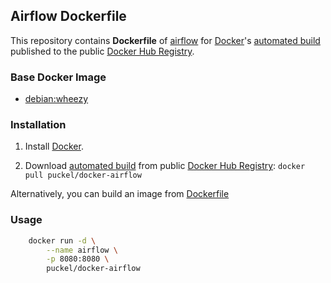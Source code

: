 ## Airflow Dockerfile


This repository contains **Dockerfile** of [airflow](https://github.com/airbnb/airflow) for [Docker](https://www.docker.com/)'s [automated build](https://registry.hub.docker.com/u/puckel/docker-airflow/) published to the public [Docker Hub Registry](https://registry.hub.docker.com/).


### Base Docker Image

* [debian:wheezy](https://registry.hub.docker.com/_/debian/)


### Installation

1. Install [Docker](https://www.docker.com/).

2. Download [automated build](https://registry.hub.docker.com/u/puckel/docker-airflow/) from public [Docker Hub Registry](https://registry.hub.docker.com/): `docker pull puckel/docker-airflow`

Alternatively, you can build an image from [Dockerfile](https://github.com/puckel/docker-airflow)

### Usage


```bash
    docker run -d \
        --name airflow \
        -p 8080:8080 \
        puckel/docker-airflow
```
